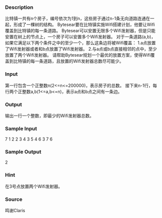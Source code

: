 
### Description
比特镇一共有n个房子，编号依次为1到n，这些房子通过n-1条无向道路连通在一起，形成了一棵树的结构。
Bytesear要在比特镇实施Wifi搭建计划，他要让Wifi覆盖到比特镇的每一条道路。
Bytesear可以安置无限多个Wifi发射器，但是只能安置在树上的节点上，一个房子可以安置多个Wifi发射器。
对于一条道路(a,b)，如果它满足以下两个条件之中的至少一个，那么这条边将被Wifi覆盖：
1.a点放置了Wifi发射器或者和b点放置了Wifi发射器。
2.与a点或b点直接相邻的点中，至少放置了两个Wifi发射器。
请帮助Bytesear规划一个最优的放置方案，使得Wifi覆盖到比特镇的每一条道路，且放置的Wifi发射器总数尽可能少。

### Input
第一行包含一个正整数n(2<=n<=200000)，表示房子的总数。
接下来n-1行，每行两个正整数a,b(1<=a,b<=n)，表示a点和b点之间有一条边。

### Output
输出一行一个整数，即最少的Wifi发射器总数。

### Sample Input
7
1 2
2 3
4 3
5 4
6 3
7 6
### Sample Output
2
### Hint
在3号点放置两个Wifi发射器。


### Source
鸣谢Claris